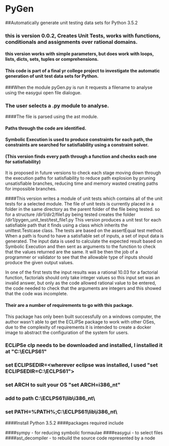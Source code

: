 # PyGen
##Automatically generate unit testing data sets for Python 3.5.2  
### this is version 0.0.2, Creates Unit Tests, works with functions, conditionals and assignments over rational domains.
#### this version works with simple parameters, but does work with loops, lists, dicts, sets, tuples or comprehensions.
#### This code is part of a final yr college project to investigate the automatic generation of unit test data sets for Python.

###When the module pyGen.py is run it requests a filename to analyse using the easygui open file dialogue. 
### The user selects a .py module to analyse.
####The file is parsed using the ast module.
#### Paths through the code are identified.
#### Symbolic Execution is used to produce constraints for each path, the constraints are searched for satisfiability using a constraint solver.
#### (This version finds every path through a function and checks each one for satisfiability)
It is proposed in future versions to check each stage moving down through the execution paths for satisfiability to reduce path explosion by pruning unsatisfiable branches, reducing time and memory wasted creating paths for impossible branches.

####This version writes a module of unit tests which contains all of the unit tests for a selected module. 
The file of unit tests is currently placed in a folder in the same directory as the parent folder of the file being tested. 
so for a structure  /dir1/dir2/file1.py being tested creates the folder 
                    /dir1/pygen_unit_test/test_file1.py
This version produces a unit test for each satisfiable path that it finds using a class which inherits the unittest.Testcase class.
The tests are based on the assertEqual test method. When a path is found to have a satisfiable set of inputs, a set of input data is generated.  The input data is used to calculate the expected result based on Symbolic Execution and then sent as arguments to the function to check that the values returned are the same.
It will be then the job of a programmer or validator to see that the allowable type of inputs should produce the given output values.

In one of the first tests the input results was a rational 10.03 for a factorial function, factorials should only take integer values so this input set was an invalid answer, but only as the code allowed rational value to be entered, the code needed to check that the arguments are integers and this showed that the code was incomplete.

#### Their are a number of requirements to go with this package.
This package has only been built successfully on a windows computer, the author wasn't able to get the ECLiPSe package to work with other OSes, due to the complexity of requirements it is intended to create a docker image to abstract the configuration of the system for users.

### ECLiPSe clp needs to be downloaded and installed,  I installed it at "C:\ECLPS61"
### set ECLIPSEDIR=<wherever eclipse was installed, I used "set ECLIPSEDIR=C:\ECLPS61">
### set ARCH to suit your OS "set ARCH=i386_nt"
### add to path C:\ECLPS61\lib\i386_nt\
### set PATH=%PATH%;C:\ECLPS61\lib\i386_nt\

####Install Python 3.5.2
####packages required include

####sympy             - for reducing symbolic formaulae
####easygui           - to select files
####ast_decompiler    - to rebuild the source code represented by a node

